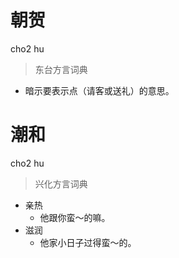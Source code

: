 # 朝贺
cho2 hu
> 东台方言词典
- 暗示要表示点（请客或送礼）的意思。

# 潮和
cho2 hu
> 兴化方言词典
- 亲热
  - 他跟你蛮～的嘛。
- 滋润
  - 他家小日子过得蛮～的。
